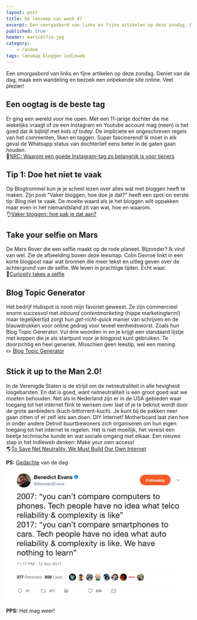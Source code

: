 ```yaml
---
layout: post
title: De leesmap van week 47
excerpt: Een smorgasbord van links en fijne artikelen op deze zondag. En Mariah Carey.
published: true
header: marsselfie.jpg
category: 
    - random
tags: leesmap bloggen indieweb
---
```

Een smorgasbord van links en fijne artikelen op deze zondag. Geniet van de dag, maak een wandeling en bezoek een onbekende site online. Veel plezier!

## Een oogtag is de beste tag
Er ging een wereld voor me open. Met een 11-jarige dochter die me wekelijks vraagt of ze een Instagram en Youtube account mag (neen) is het goed dat ik bijblijf met _kids of today_. De impliciete en ongeschreven regels van het commenten, liken en taggen. Super fascinerend! Ik moet in elk geval de Whatsapp status van dochterlief eens beter in de gaten gaan houden.  
👥[NRC: Waarom een goede Instagram-tag zo belangrijk is voor tieners][1]

## Tip 1: Doe het niet te vaak
Op Blogtrommel kun je je scheel lezen over alles wat met bloggen heeft te maken. Zijn post "Vaker bloggen, hoe doe je dat?" heeft een spot-on eerste tip: Blog niet te vaak. 
De moeite waard als je het bloggen wilt oppakken maar even in het niemandsland zit van wat, hoe en waarom.  
👌[Vaker bloggen: hoe pak je dat aan?][2]

## Take your selfie on Mars
De Mars Rover die een selfie maakt op de rode planeet. Bijzonder? Ik vind van wel. Zie de afbeelding boven deze leesmap. Colin Devroe linkt in een korte blogpost naar wat bronnen die meer tekst en uitleg geven over de achtergrond van de selfie. We leven in prachtige tijden. Echt waar.  
🤖[Curiosity takes a selfie][3]

## Blog Topic Generator
Het bedrijf Hubspot is nooit mijn favoriet geweest. Ze zijn commercieel enorm succesvol met _inbound contentmarketing_ (hippe marketingterm!) maar tegelijkertijd zorgt hun _get-richt-quick_ manier van schrijven en de blauwdrukken voor online gedrag voor teveel eenheidsworst. Zoals hun Blog Topic Generator. Vul drie woorden in en je krijgt een standaard lijstje met koppen die je als startpunt voor je blogpost kunt gebruiken. Te doorzichtig en heel generiek. Misschien geen leestip, wel een mening.   
✏️ [Blog Topic Generator][4]

## Stick it up to the Man 2.0!
In de Verenigde Staten is de strijd om de netneutraliteit in alle hevigheid losgebarsten. En dat is goed, want netneutraliteit is een groot goed wat we moeten behouden. Net als in Nederland zijn er in de USA gebieden waar toegang tot het internet flink te wensen over laat of je te beknot wordt door de grote aanbieders (kuch-bittorrent-kuch). Je kunt bij de pakken neer gaan zitten of er zelf iets aan doen. DIY Internet! Motherboard laat zien hoe in onder andere Detroit buurtbewoners zich organiseren om hun eigen toegang tot het internet te regelen. Het is niet moeilijk, het vereist een beetje technische kunde en wat sociale omgang met elkaar. Een nieuwe stap in het Indieweb denken: Make your own access!  
🌎[To Save Net Neutrality, We Must Build Our Own Internet][5]


**PS:** [Gedachte][6] van de dag
[![En zo is het!][image-1]][7]


**PPS:** Het mag weer!
 <script type="text/javascript" src="https://ssl.gstatic.com/trends_nrtr/1225_RC02/embed_loader.js"></script>
  <script type="text/javascript">
trends.embed.renderExploreWidget("TIMESERIES", {"comparisonItem":[{"keyword":"mariah carey all I want for christmas","geo":"","time":"today 3-m"}],"category":0,"property":""}, {"exploreQuery":"date=today 3-m&q=mariah%20carey%20all%20I%20want%20for%20christmas","guestPath":"https://trends.google.nl:443/trends/embed/"});
  </script>

[1]:	https://www.nrc.nl/nieuws/2017/11/21/waarom-een-goede-instagram-tag-zo-belangrijk-is-voor-tieners-14149143-a1582061
[2]:	https://www.blogtrommel.com/vaker-bloggen-hoe-pak-je-dat-aan/
[3]:	http://cdevroe.com/2017/11/22/curiosity-takes-a-selfie/
[4]:	https://www.hubspot.com/blog-topic-generator
[5]:	https://motherboard.vice.com/en_us/article/7x4y8a/net-neutrality-fcc-community-networks
[6]:	https://twitter.com/BenedictEvans/status/929835670633201664
[7]:	https://twitter.com/BenedictEvans/status/929835670633201664

[image-1]:	/images/learn.jpg "Leer van je voorgangers"